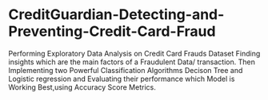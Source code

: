 # CreditGuardian-Detecting-and-Preventing-Credit-Card-Fraud
Performing Exploratory Data Analysis on Credit Card Frauds Dataset 
Finding insights which are the main factors of a Fraudulent Data/ transaction.
Then Implementing two Powerful Classification Algorithms Decison Tree and Logistic regression and Evaluating their performance which Model is Working Best,using Accuracy Score Metrics.
